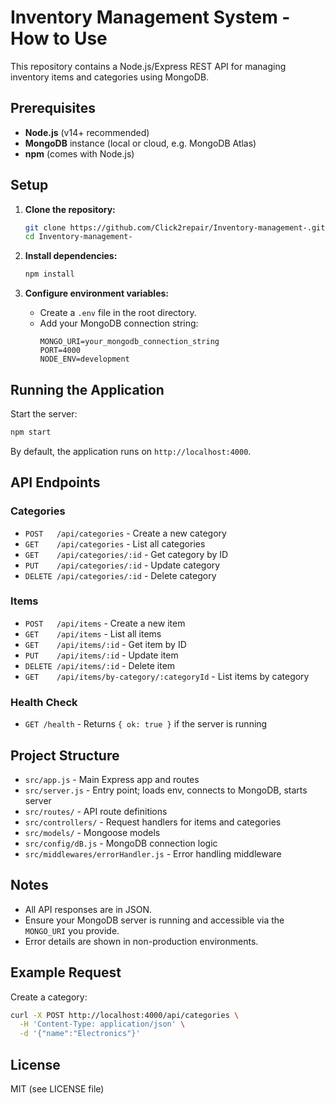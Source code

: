 # Inventory Management System - How to Use

This repository contains a Node.js/Express REST API for managing inventory items and categories using MongoDB.

## Prerequisites

- **Node.js** (v14+ recommended)
- **MongoDB** instance (local or cloud, e.g. MongoDB Atlas)
- **npm** (comes with Node.js)

## Setup

1. **Clone the repository:**
   ```bash
   git clone https://github.com/Click2repair/Inventory-management-.git
   cd Inventory-management-
   ```

2. **Install dependencies:**
   ```bash
   npm install
   ```

3. **Configure environment variables:**
   - Create a `.env` file in the root directory.
   - Add your MongoDB connection string:
     ```
     MONGO_URI=your_mongodb_connection_string
     PORT=4000
     NODE_ENV=development
     ```

## Running the Application

Start the server:

```bash
npm start
```
By default, the application runs on `http://localhost:4000`.

## API Endpoints

### Categories

- `POST   /api/categories` - Create a new category
- `GET    /api/categories` - List all categories
- `GET    /api/categories/:id` - Get category by ID
- `PUT    /api/categories/:id` - Update category
- `DELETE /api/categories/:id` - Delete category

### Items

- `POST   /api/items` - Create a new item
- `GET    /api/items` - List all items
- `GET    /api/items/:id` - Get item by ID
- `PUT    /api/items/:id` - Update item
- `DELETE /api/items/:id` - Delete item
- `GET    /api/items/by-category/:categoryId` - List items by category

### Health Check

- `GET /health` - Returns `{ ok: true }` if the server is running

## Project Structure

- `src/app.js` - Main Express app and routes
- `src/server.js` - Entry point; loads env, connects to MongoDB, starts server
- `src/routes/` - API route definitions
- `src/controllers/` - Request handlers for items and categories
- `src/models/` - Mongoose models
- `src/config/dB.js` - MongoDB connection logic
- `src/middlewares/errorHandler.js` - Error handling middleware

## Notes

- All API responses are in JSON.
- Ensure your MongoDB server is running and accessible via the `MONGO_URI` you provide.
- Error details are shown in non-production environments.

## Example Request

Create a category:
```bash
curl -X POST http://localhost:4000/api/categories \
  -H 'Content-Type: application/json' \
  -d '{"name":"Electronics"}'
```

## License

MIT (see LICENSE file)